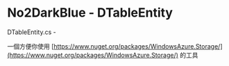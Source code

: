 # No2DarkBlue - DTableEntity

DTableEntity.cs - 

一個方便你使用 [https://www.nuget.org/packages/WindowsAzure.Storage/](https://www.nuget.org/packages/WindowsAzure.Storage/) 的工具

